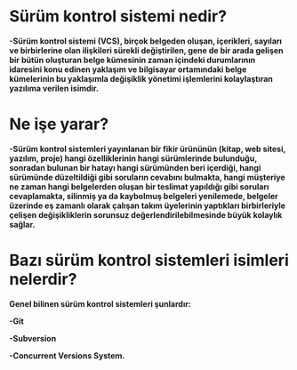 # Sürüm kontrol sistemi nedir?

**-Sürüm kontrol sistemi (VCS), birçok belgeden oluşan, içerikleri, sayıları ve birbirlerine olan ilişkileri sürekli değiştirilen, gene de bir arada gelişen bir bütün oluşturan belge kümesinin zaman içindeki durumlarının idaresini konu edinen yaklaşım ve bilgisayar ortamındaki belge kümelerinin bu yaklaşımla değişiklik yönetimi işlemlerini kolaylaştıran yazılıma verilen isimdir.**

# Ne işe yarar?

**-Sürüm kontrol sistemleri yayınlanan bir fikir ürününün (kitap, web sitesi, yazılım, proje) hangi özelliklerinin hangi sürümlerinde bulunduğu, sonradan bulunan bir hatayı hangi sürümünden beri içerdiği, hangi sürümünde düzeltildiği gibi soruların cevabını bulmakta, hangi müşteriye ne zaman hangi belgelerden oluşan bir teslimat yapıldığı gibi soruları cevaplamakta, silinmiş ya da kaybolmuş belgeleri yenilemede, belgeler üzerinde eş zamanlı olarak çalışan takım üyelerinin yaptıkları birbirleriyle çelişen değişikliklerin sorunsuz değerlendirilebilmesinde büyük kolaylık sağlar.**

# Bazı sürüm kontrol sistemleri isimleri nelerdir?

**Genel bilinen sürüm kontrol sistemleri şunlardır:**

**-Git**

**-Subversion**

**-Concurrent Versions System.**

